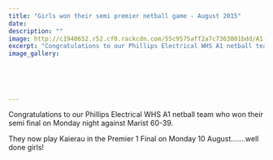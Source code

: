```yaml
---
title: "Girls won their semi premier netball game - August 2015"
date: 
description: ""
image: http://c1940652.r52.cf0.rackcdn.com/55c9575aff2a7c7363001bdd/A1-Netball-in-Triangle-with-Jerseys-on-Aug-2015.gif
excerpt: "Congratulations to our Phillips Electrical WHS A1 netball team who won their semi final on Monday night against Marist 60-39."
image_gallery:
    
    
    
    
    
---
```


<p><span>Congratulations to our Phillips Electrical WHS A1 netball team who won their semi final on Monday night against Marist 60-39. </span></p>
<p><span>They now play Kaierau in the Premier 1 Final on Monday 10 August.......well done girls!</span></p>

